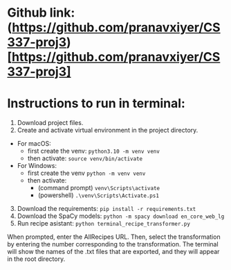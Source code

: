 # Github link: (https://github.com/pranavxiyer/CS337-proj3)[https://github.com/pranavxiyer/CS337-proj3]

# Instructions to run in terminal:

1. Download project files.
2. Create and activate virtual environment in the project directory.

- For macOS:
  - first create the venv: `python3.10 -m venv venv`
  - then activate: `source venv/bin/activate`
- For Windows:
  - first create the venv `python -m venv venv`
  - then activate:
    - (command prompt) `venv\Scripts\activate`
    - (powershell) `.\venv\Scripts\Activate.ps1`

3. Download the requirements:
   `pip install -r requirements.txt`
4. Download the SpaCy models:
   `python -m spacy download en_core_web_lg`
5. Run recipe asistant:
   `python terminal_recipe_transformer.py`

When prompted, enter the AllRecipes URL. Then, select the transformation by entering the number corresponding to the transformation. The terminal will show the names of the .txt files that are exported, and they will appear in the root directory.
